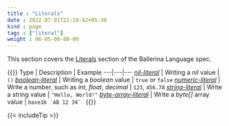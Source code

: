 ```yaml
---
title : "Literals"
date : 2022-07-01T22:19:42+05:30
kind : page 
tags : ["literal"]
weight : 06-05-00-00-00
---
```


This section covers the [Literals](https://ballerina.io/spec/lang/2022R1/#section_6.5) section of the Ballerina Language spec.

<!--more-->

{{<md class="center-ele center-txt tip-data">}}
Type | Description | Example
---|---|---
[*nil-literal*](/tags/nil-literal/) | Writing a *nil* value | `()`
[*boolean-literal*](/tags/boolean-literal/) | Writing a *boolean* value | `true` or `false`
[*numeric-literal*](/tags/numeric-literal/) | Write a number, such as *int*, *float*, *decimal* | `123`, `456.78`
[*string-literal*](/tags/string-literal/) | Write a string value | `"Hello, World!"`
[*byte-array-literal*](/tags/byte-array-literal/) | Write a *byte[]* array value | ``base16 `AB 12 34` ``
{{</md>}}
<br/>

{{< includeTip >}}
